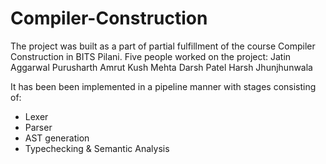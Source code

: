 # Compiler-Construction

The project was built as a part of partial fulfillment of the course Compiler Construction in BITS Pilani.
Five people worked on the project:
Jatin Aggarwal
Purusharth Amrut
Kush Mehta
Darsh Patel
Harsh Jhunjhunwala

It has been been implemented in a pipeline manner with stages consisting of:

- Lexer
- Parser
- AST generation
- Typechecking & Semantic Analysis
